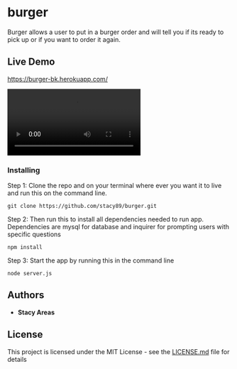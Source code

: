 # burger

Burger allows a user to put in a burger order and will tell you if its ready to pick up or if you want to order it again.  

## Live Demo

https://burger-bk.herokuapp.com/

![burger.](public/demoClip/giphy.mp4)

### Installing

Step 1: Clone the repo and on your terminal where ever you want it to live and run this on the command line.

```
git clone https://github.com/stacy89/burger.git
```

Step 2: Then run this to install all dependencies needed to run app. Dependencies are mysql for database and inquirer for prompting users with specific questions

```
npm install
```

Step 3: Start the app by running this in the command line

```
node server.js
```

## Authors

* **Stacy Areas**

## License

This project is licensed under the MIT License - see the [LICENSE.md](LICENSE.md) file for details
